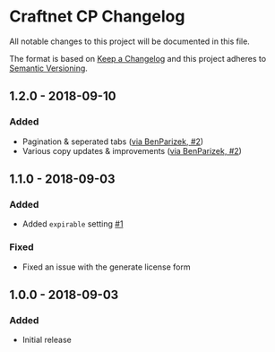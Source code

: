 # Craftnet CP Changelog

All notable changes to this project will be documented in this file.

The format is based on [Keep a Changelog](http://keepachangelog.com/) and this project adheres to [Semantic Versioning](http://semver.org/).

## 1.2.0 - 2018-09-10
### Added
- Pagination & seperated tabs ([via BenParizek, #2](https://github.com/studioespresso/craft3-craftnet-cp/pull/2))
- Various copy updates & improvements ([via BenParizek, #2](https://github.com/studioespresso/craft3-craftnet-cp/pull/2))

## 1.1.0 - 2018-09-03
### Added
- Added ``expirable`` setting [#1](https://github.com/studioespresso/craft3-craftnet-cp/issues/1)
### Fixed
- Fixed an issue with the generate license form

## 1.0.0 - 2018-09-03
### Added
- Initial release
